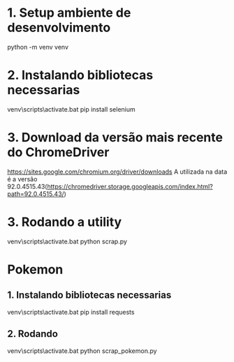 # 1. Setup ambiente de desenvolvimento
python -m venv venv

# 2. Instalando bibliotecas necessarias
venv\scripts\activate.bat
pip install selenium

# 3. Download da versão mais recente do ChromeDriver
https://sites.google.com/chromium.org/driver/downloads
A utilizada na data é a versão 92.0.4515.43(https://chromedriver.storage.googleapis.com/index.html?path=92.0.4515.43/)

# 3. Rodando a utility
venv\scripts\activate.bat
python scrap.py


# Pokemon
## 1. Instalando bibliotecas necessarias
venv\scripts\activate.bat
pip install requests

## 2. Rodando
venv\scripts\activate.bat
python scrap_pokemon.py